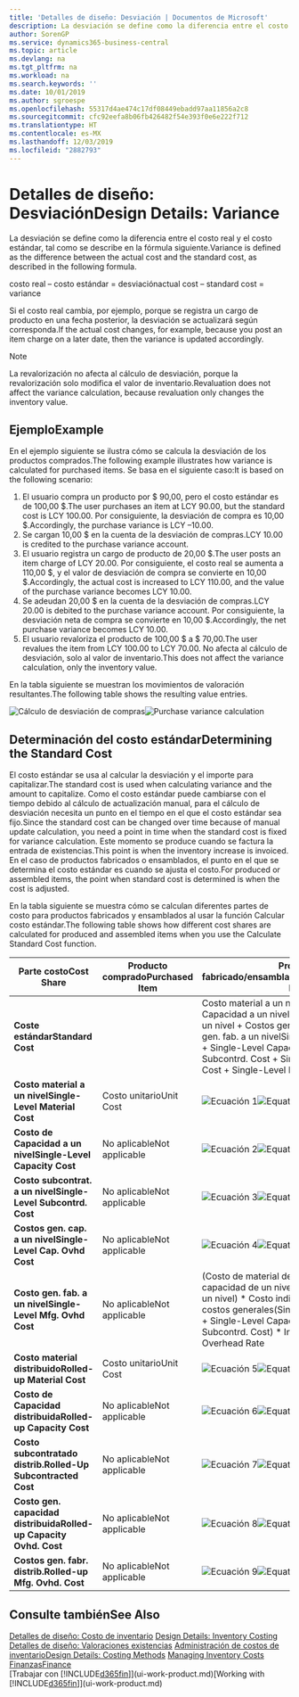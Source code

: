 ```yaml
---
title: 'Detalles de diseño: Desviación | Documentos de Microsoft'
description: La desviación se define como la diferencia entre el costo real y el costo estándar, tal como se describe en la fórmula siguiente.
author: SorenGP
ms.service: dynamics365-business-central
ms.topic: article
ms.devlang: na
ms.tgt_pltfrm: na
ms.workload: na
ms.search.keywords: ''
ms.date: 10/01/2019
ms.author: sgroespe
ms.openlocfilehash: 55317d4ae474c17df08449ebadd97aa11856a2c8
ms.sourcegitcommit: cfc92eefa8b06fb426482f54e393f0e6e222f712
ms.translationtype: HT
ms.contentlocale: es-MX
ms.lasthandoff: 12/03/2019
ms.locfileid: "2882793"
---
```

# <a name="design-details-variance"></a><span data-ttu-id="4286b-103">Detalles de diseño: Desviación</span><span class="sxs-lookup"><span data-stu-id="4286b-103">Design Details: Variance</span></span>
<span data-ttu-id="4286b-104">La desviación se define como la diferencia entre el costo real y el costo estándar, tal como se describe en la fórmula siguiente.</span><span class="sxs-lookup"><span data-stu-id="4286b-104">Variance is defined as the difference between the actual cost and the standard cost, as described in the following formula.</span></span>  

 <span data-ttu-id="4286b-105">costo real – costo estándar = desviación</span><span class="sxs-lookup"><span data-stu-id="4286b-105">actual cost – standard cost = variance</span></span>  

 <span data-ttu-id="4286b-106">Si el costo real cambia, por ejemplo, porque se registra un cargo de producto en una fecha posterior, la desviación se actualizará según corresponda.</span><span class="sxs-lookup"><span data-stu-id="4286b-106">If the actual cost changes, for example, because you post an item charge on a later date, then the variance is updated accordingly.</span></span>  

> [!NOTE]  
>  <span data-ttu-id="4286b-107">La revalorización no afecta al cálculo de desviación, porque la revalorización solo modifica el valor de inventario.</span><span class="sxs-lookup"><span data-stu-id="4286b-107">Revaluation does not affect the variance calculation, because revaluation only changes the inventory value.</span></span>  

## <a name="example"></a><span data-ttu-id="4286b-108">Ejemplo</span><span class="sxs-lookup"><span data-stu-id="4286b-108">Example</span></span>  
 <span data-ttu-id="4286b-109">En el ejemplo siguiente se ilustra cómo se calcula la desviación de los productos comprados.</span><span class="sxs-lookup"><span data-stu-id="4286b-109">The following example illustrates how variance is calculated for purchased items.</span></span> <span data-ttu-id="4286b-110">Se basa en el siguiente caso:</span><span class="sxs-lookup"><span data-stu-id="4286b-110">It is based on the following scenario:</span></span>  

1.  <span data-ttu-id="4286b-111">El usuario compra un producto por $ 90,00, pero el costo estándar es de 100,00 $.</span><span class="sxs-lookup"><span data-stu-id="4286b-111">The user purchases an item at LCY 90.00, but the standard cost is LCY 100.00.</span></span> <span data-ttu-id="4286b-112">Por consiguiente, la desviación de compra es 10,00 $.</span><span class="sxs-lookup"><span data-stu-id="4286b-112">Accordingly, the purchase variance is LCY –10.00.</span></span>  
2.  <span data-ttu-id="4286b-113">Se cargan 10,00 $ en la cuenta de la desviación de compras.</span><span class="sxs-lookup"><span data-stu-id="4286b-113">LCY 10.00 is credited to the purchase variance account.</span></span>  
3.  <span data-ttu-id="4286b-114">El usuario registra un cargo de producto de 20,00 $.</span><span class="sxs-lookup"><span data-stu-id="4286b-114">The user posts an item charge of LCY 20.00.</span></span> <span data-ttu-id="4286b-115">Por consiguiente, el costo real se aumenta a 110,00 $, y el valor de desviación de compra se convierte en 10,00 $.</span><span class="sxs-lookup"><span data-stu-id="4286b-115">Accordingly, the actual cost is increased to LCY 110.00, and the value of the purchase variance becomes LCY 10.00.</span></span>  
4.  <span data-ttu-id="4286b-116">Se adeudan 20,00 $ en la cuenta de la desviación de compras.</span><span class="sxs-lookup"><span data-stu-id="4286b-116">LCY 20.00 is debited to the purchase variance account.</span></span> <span data-ttu-id="4286b-117">Por consiguiente, la desviación neta de compra se convierte en 10,00 $.</span><span class="sxs-lookup"><span data-stu-id="4286b-117">Accordingly, the net purchase variance becomes LCY 10.00.</span></span>  
5.  <span data-ttu-id="4286b-118">El usuario revaloriza el producto de 100,00 $ a $ 70,00.</span><span class="sxs-lookup"><span data-stu-id="4286b-118">The user revalues the item from LCY 100.00 to LCY 70.00.</span></span> <span data-ttu-id="4286b-119">No afecta al cálculo de desviación, solo al valor de inventario.</span><span class="sxs-lookup"><span data-stu-id="4286b-119">This does not affect the variance calculation, only the inventory value.</span></span>  

 <span data-ttu-id="4286b-120">En la tabla siguiente se muestran los movimientos de valoración resultantes.</span><span class="sxs-lookup"><span data-stu-id="4286b-120">The following table shows the resulting value entries.</span></span>  

 <span data-ttu-id="4286b-121">![Cálculo de desviación de compras](media/design_details_inventory_costing_11_purchase_variance.png "Cálculo de desviación de compras")</span><span class="sxs-lookup"><span data-stu-id="4286b-121">![Purchase variance calculation](media/design_details_inventory_costing_11_purchase_variance.png "Purchase variance calculation")</span></span>  

## <a name="determining-the-standard-cost"></a><span data-ttu-id="4286b-122">Determinación del costo estándar</span><span class="sxs-lookup"><span data-stu-id="4286b-122">Determining the Standard Cost</span></span>  
 <span data-ttu-id="4286b-123">El costo estándar se usa al calcular la desviación y el importe para capitalizar.</span><span class="sxs-lookup"><span data-stu-id="4286b-123">The standard cost is used when calculating variance and the amount to capitalize.</span></span> <span data-ttu-id="4286b-124">Como el costo estándar puede cambiarse con el tiempo debido al cálculo de actualización manual, para el cálculo de desviación necesita un punto en el tiempo en el que el costo estándar sea fijo.</span><span class="sxs-lookup"><span data-stu-id="4286b-124">Since the standard cost can be changed over time because of manual update calculation, you need a point in time when the standard cost is fixed for variance calculation.</span></span> <span data-ttu-id="4286b-125">Este momento se produce cuando se factura la entrada de existencias.</span><span class="sxs-lookup"><span data-stu-id="4286b-125">This point is when the inventory increase is invoiced.</span></span> <span data-ttu-id="4286b-126">En el caso de productos fabricados o ensamblados, el punto en el que se determina el costo estándar es cuando se ajusta el costo.</span><span class="sxs-lookup"><span data-stu-id="4286b-126">For produced or assembled items, the point when standard cost is determined is when the cost is adjusted.</span></span>  

 <span data-ttu-id="4286b-127">En la tabla siguiente se muestra cómo se calculan diferentes partes de costo para productos fabricados y ensamblados al usar la función Calcular costo estándar.</span><span class="sxs-lookup"><span data-stu-id="4286b-127">The following table shows how different cost shares are calculated for produced and assembled items when you use the Calculate Standard Cost function.</span></span>  

|<span data-ttu-id="4286b-128">Parte costo</span><span class="sxs-lookup"><span data-stu-id="4286b-128">Cost Share</span></span>|<span data-ttu-id="4286b-129">Producto comprado</span><span class="sxs-lookup"><span data-stu-id="4286b-129">Purchased Item</span></span>|<span data-ttu-id="4286b-130">Producto fabricado/ensamblado</span><span class="sxs-lookup"><span data-stu-id="4286b-130">Produced/Assembled Item</span></span>|  
|----------------|--------------------|------------------------------|  
|<span data-ttu-id="4286b-131">**Coste estándar**</span><span class="sxs-lookup"><span data-stu-id="4286b-131">**Standard Cost**</span></span>||<span data-ttu-id="4286b-132">Costo material a un nivel + Costo de Capacidad a un nivel + Costo subcontrat. a un nivel + Costos gen. cap. a un nivel + Costo gen. fab. a un nivel</span><span class="sxs-lookup"><span data-stu-id="4286b-132">Single-Level Material Cost + Single-Level Capacity Cost + Single-Level Subcontrd. Cost + Single-Level Cap. Ovhd. Cost + Single-Level Mfg. Ovhd. Cost</span></span>|  
|<span data-ttu-id="4286b-133">**Costo material a un nivel**</span><span class="sxs-lookup"><span data-stu-id="4286b-133">**Single-Level Material Cost**</span></span>|<span data-ttu-id="4286b-134">Costo unitario</span><span class="sxs-lookup"><span data-stu-id="4286b-134">Unit Cost</span></span>|<span data-ttu-id="4286b-135">![Ecuación 1](media/design_details_inventory_costing_11_equation_1.png "Ecuación 1")</span><span class="sxs-lookup"><span data-stu-id="4286b-135">![Equation 1](media/design_details_inventory_costing_11_equation_1.png "Equation 1")</span></span>|  
|<span data-ttu-id="4286b-136">**Costo de Capacidad a un nivel**</span><span class="sxs-lookup"><span data-stu-id="4286b-136">**Single-Level Capacity Cost**</span></span>|<span data-ttu-id="4286b-137">No aplicable</span><span class="sxs-lookup"><span data-stu-id="4286b-137">Not applicable</span></span>|<span data-ttu-id="4286b-138">![Ecuación 2](media/design_details_inventory_costing_11_equation_2.png "Ecuación 2")</span><span class="sxs-lookup"><span data-stu-id="4286b-138">![Equation 2](media/design_details_inventory_costing_11_equation_2.png "Equation 2")</span></span>|  
|<span data-ttu-id="4286b-139">**Costo subcontrat. a un nivel**</span><span class="sxs-lookup"><span data-stu-id="4286b-139">**Single-Level Subcontrd. Cost**</span></span>|<span data-ttu-id="4286b-140">No aplicable</span><span class="sxs-lookup"><span data-stu-id="4286b-140">Not applicable</span></span>|<span data-ttu-id="4286b-141">![Ecuación 3](media/design_details_inventory_costing_11_equation_3.png "Ecuación 3")</span><span class="sxs-lookup"><span data-stu-id="4286b-141">![Equation 3](media/design_details_inventory_costing_11_equation_3.png "Equation 3")</span></span>|  
|<span data-ttu-id="4286b-142">**Costos gen. cap. a un nivel**</span><span class="sxs-lookup"><span data-stu-id="4286b-142">**Single-Level Cap. Ovhd Cost**</span></span>|<span data-ttu-id="4286b-143">No aplicable</span><span class="sxs-lookup"><span data-stu-id="4286b-143">Not applicable</span></span>|<span data-ttu-id="4286b-144">![Ecuación 4](media/design_details_inventory_costing_11_equation_4.png "Ecuación 4")</span><span class="sxs-lookup"><span data-stu-id="4286b-144">![Equation 4](media/design_details_inventory_costing_11_equation_4.png "Equation 4")</span></span>|  
|<span data-ttu-id="4286b-145">**Costo gen. fab. a un nivel**</span><span class="sxs-lookup"><span data-stu-id="4286b-145">**Single-Level Mfg. Ovhd Cost**</span></span>|<span data-ttu-id="4286b-146">No aplicable</span><span class="sxs-lookup"><span data-stu-id="4286b-146">Not applicable</span></span>|<span data-ttu-id="4286b-147">(Costo de material de un nivel + Costo de capacidad de un nivel + Costo subcontr. de un nivel) \* Costo indirecto % /100 + Tasa costos generales</span><span class="sxs-lookup"><span data-stu-id="4286b-147">(Single-Level Material Cost + Single-Level Capacity Cost + Single-Level Subcontrd. Cost) \* Indirect Cost % / 100 + Overhead Rate</span></span>|  
|<span data-ttu-id="4286b-148">**Costo material distribuido**</span><span class="sxs-lookup"><span data-stu-id="4286b-148">**Rolled-up Material Cost**</span></span>|<span data-ttu-id="4286b-149">Costo unitario</span><span class="sxs-lookup"><span data-stu-id="4286b-149">Unit Cost</span></span>|<span data-ttu-id="4286b-150">![Ecuación 5](media/design_details_inventory_costing_11_equation_5.png "Ecuación 5")</span><span class="sxs-lookup"><span data-stu-id="4286b-150">![Equation 5](media/design_details_inventory_costing_11_equation_5.png "Equation 5")</span></span>|  
|<span data-ttu-id="4286b-151">**Costo de Capacidad distribuida**</span><span class="sxs-lookup"><span data-stu-id="4286b-151">**Rolled-up Capacity Cost**</span></span>|<span data-ttu-id="4286b-152">No aplicable</span><span class="sxs-lookup"><span data-stu-id="4286b-152">Not applicable</span></span>|<span data-ttu-id="4286b-153">![Ecuación 6](media/design_details_inventory_costing_11_equation_6.png "Ecuación 6")</span><span class="sxs-lookup"><span data-stu-id="4286b-153">![Equation 6](media/design_details_inventory_costing_11_equation_6.png "Equation 6")</span></span>|  
|<span data-ttu-id="4286b-154">**Costo subcontratado distrib.**</span><span class="sxs-lookup"><span data-stu-id="4286b-154">**Rolled-Up Subcontracted Cost**</span></span>|<span data-ttu-id="4286b-155">No aplicable</span><span class="sxs-lookup"><span data-stu-id="4286b-155">Not applicable</span></span>|<span data-ttu-id="4286b-156">![Ecuación 7](media/design_details_inventory_costing_11_equation_7.png "Ecuación 7")</span><span class="sxs-lookup"><span data-stu-id="4286b-156">![Equation 7](media/design_details_inventory_costing_11_equation_7.png "Equation 7")</span></span>|  
|<span data-ttu-id="4286b-157">**Costo gen. capacidad distribuida**</span><span class="sxs-lookup"><span data-stu-id="4286b-157">**Rolled-up Capacity Ovhd. Cost**</span></span>|<span data-ttu-id="4286b-158">No aplicable</span><span class="sxs-lookup"><span data-stu-id="4286b-158">Not applicable</span></span>|<span data-ttu-id="4286b-159">![Ecuación 8](media/design_details_inventory_costing_11_equation_8.png "Ecuación 8")</span><span class="sxs-lookup"><span data-stu-id="4286b-159">![Equation 8](media/design_details_inventory_costing_11_equation_8.png "Equation 8")</span></span>|  
|<span data-ttu-id="4286b-160">**Costos gen. fabr. distrib.**</span><span class="sxs-lookup"><span data-stu-id="4286b-160">**Rolled-up Mfg. Ovhd. Cost**</span></span>|<span data-ttu-id="4286b-161">No aplicable</span><span class="sxs-lookup"><span data-stu-id="4286b-161">Not applicable</span></span>|<span data-ttu-id="4286b-162">![Ecuación 9](media/design_details_inventory_costing_11_equation_9.png "Ecuación 9")</span><span class="sxs-lookup"><span data-stu-id="4286b-162">![Equation 9](media/design_details_inventory_costing_11_equation_9.png "Equation 9")</span></span>|  

## <a name="see-also"></a><span data-ttu-id="4286b-163">Consulte también</span><span class="sxs-lookup"><span data-stu-id="4286b-163">See Also</span></span>  
 <span data-ttu-id="4286b-164">[Detalles de diseño: Costo de inventario](design-details-inventory-costing.md) </span><span class="sxs-lookup"><span data-stu-id="4286b-164">[Design Details: Inventory Costing](design-details-inventory-costing.md) </span></span>  
 <span data-ttu-id="4286b-165">[Detalles de diseño: Valoraciones existencias](design-details-costing-methods.md) [Administración de costos de inventario](finance-manage-inventory-costs.md)</span><span class="sxs-lookup"><span data-stu-id="4286b-165">[Design Details: Costing Methods](design-details-costing-methods.md) [Managing Inventory Costs](finance-manage-inventory-costs.md)</span></span>  
 [<span data-ttu-id="4286b-166">Finanzas</span><span class="sxs-lookup"><span data-stu-id="4286b-166">Finance</span></span>](finance.md)  
 <span data-ttu-id="4286b-167">[Trabajar con [!INCLUDE[d365fin](includes/d365fin_md.md)]](ui-work-product.md)</span><span class="sxs-lookup"><span data-stu-id="4286b-167">[Working with [!INCLUDE[d365fin](includes/d365fin_md.md)]](ui-work-product.md)</span></span>
